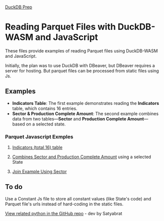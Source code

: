 [DuckDB Prep](../../../prep/sql/duckdb/)

# Reading Parquet Files with DuckDB-WASM and JavaScript  

These files provide examples of reading Parquet files using DuckDB-WASM and JavaScript.  

Initially, the plan was to use DuckDB with DBeaver, but DBeaver requires a server for hosting.
But parquet files can be processed from static files using Js. 

## Examples  

- **Indicators Table**: The first example demonstrates reading the **Indicators** table, which contains 16 entries.  
- **Sector & Production Complete Amount**: The second example combines data from two tables—**Sector** and **Production Complete Amount**—based on a selected state.  

### Parquet Javascript Exmples

1. [Indicators (total 16) table](indicator.html)

2. [Combines Sector and Production Complete Amount](SectorvsProductionComplete.html) using a selected State

3. [Join Example Using Sector](JoinExampleUsingSector.html)

## To do
Use a Constant Js file to store all constant values (like State's code) and Parquet file's urls instead of hard-coding in the static files.

[View related python in the GitHub repo](https://github.com/ModelEarth/profile/tree/main/impacts/useeio/parquet) - dev by Satyabrat